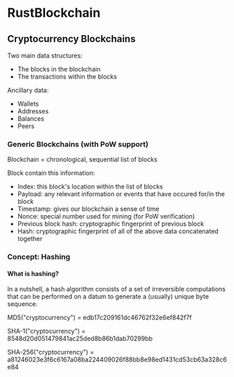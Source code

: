 # RustBlockchain

## Cryptocurrency Blockchains

Two main data structures:
* The blocks in the blockchain
* The transactions within the blocks

Ancillary data:
* Wallets
* Addresses
* Balances
* Peers

### Generic Blockchains (with PoW support)

Blockchain = chronological, sequential list of blocks

Block contain this information:
* Index: this block's location within the list of blocks
* Payload: any relevant information or events that have occured for/in the block
* Timestamp: gives our blockchain a sense of time
* Nonce: special number used for mining (for PoW verification)
* Previous block hash: cryptographic fingerprint of previous block
* Hash: cryptographic fingerprint of all of the above data concatenated together

### Concept: Hashing

#### What is hashing?

In a nutshell, a hash algorithm consists of a set of irreversible computations that can be performed on a datum to generate a (usually) unique byte sequence.

MD5("cryptocurrency")     = edb17c209161dc46762f32e6ef842f7f

SHA-1("cryptocurrency")   = 8548d20d051479841ac25ded8b86b1dab70299bb

SHA-256("cryptocurrency") = a81246023e3f6c6167a08ba224409026f88bb8e98ed1431cd53cb63a328c6e84


